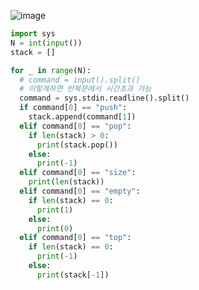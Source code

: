 ![image](https://user-images.githubusercontent.com/84604563/151703481-c8f66685-1351-4ab4-a3cc-cafa7fc87f83.png)


```python
import sys
N = int(input())
stack = []

for _ in range(N):
  # command = input().split() 
  # 이렇게하면 반복문에서 시간초과 가능 
  command = sys.stdin.readline().split()
  if command[0] == "push":
    stack.append(command[1])
  elif command[0] == "pop":
    if len(stack) > 0:
      print(stack.pop())
    else:
      print(-1)
  elif command[0] == "size":
    print(len(stack))
  elif command[0] == "empty":
    if len(stack) == 0:
      print(1)
    else:
      print(0)
  elif command[0] == "top":
    if len(stack) == 0:
      print(-1)
    else:
      print(stack[-1])
 ```
